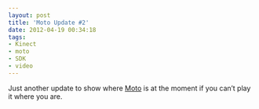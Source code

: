 ```yaml
---
layout: post
title: 'Moto Update #2'
date: 2012-04-19 00:34:18
tags:
- Kinect
- moto
- SDK
- video
---
```

<p>Just another update to show where <a href="http://www.mattcrouch.net/moto/">Moto</a> is at the moment if you can’t play it where you are.</p>
<p>&nbsp;</p>
<div id="scid:5737277B-5D6D-4f48-ABFC-DD9C333F4C5D:416d2b06-ca0a-4170-95d3-c21bdf58b394" class="wlWriterEditableSmartContent" style="margin: 0px auto; width: 448px; display: block; float: none; padding: 0px;">
<div><object width="448" height="252" classid="clsid:d27cdb6e-ae6d-11cf-96b8-444553540000" codebase="http://download.macromedia.com/pub/shockwave/cabs/flash/swflash.cab#version=6,0,40,0"><param name="src" value="http://www.youtube.com/v/fCe3eppB7C8?hl=en&amp;hd=1" /><embed width="448" height="252" type="application/x-shockwave-flash" src="http://www.youtube.com/v/fCe3eppB7C8?hl=en&amp;hd=1" /></object></div>
</div>
